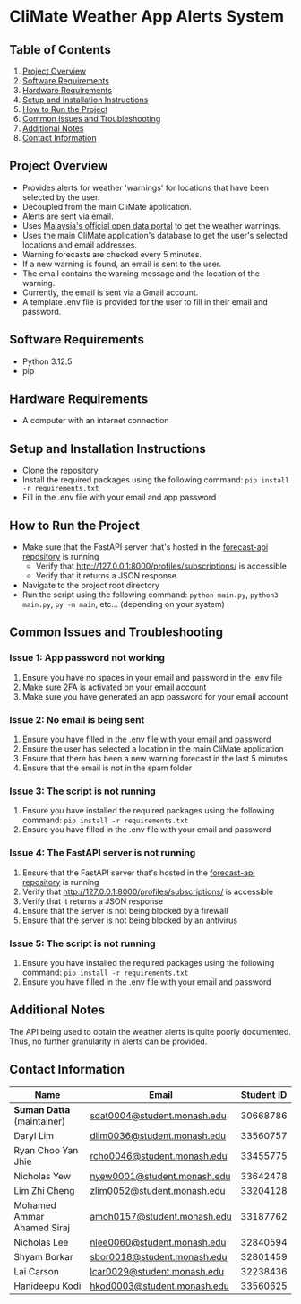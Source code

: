 # CliMate Weather App Alerts System

## Table of Contents
1. [Project Overview](#project-overview)
2. [Software Requirements](#software-requirements)
3. [Hardware Requirements](#hardware-requirements)
3. [Setup and Installation Instructions](#setup-and-installation-instructions)
4. [How to Run the Project](#how-to-run-the-project)
5. [Common Issues and Troubleshooting](#common-issues-and-troubleshooting)
6. [Additional Notes](#additional-notes)
7. [Contact Information](#contact-information)

## Project Overview
- Provides alerts for weather 'warnings' for locations that have been selected by the user.
- Decoupled from the main CliMate application.
- Alerts are sent via email.
- Uses [Malaysia's official open data portal](https://developer.data.gov.my/realtime-api/weather#warning-forecast) to get the weather warnings.
- Uses the main CliMate application's database to get the user's selected locations and email addresses.
- Warning forecasts are checked every 5 minutes.
- If a new warning is found, an email is sent to the user.
- The email contains the warning message and the location of the warning.
- Currently, the email is sent via a Gmail account.
- A template .env file is provided for the user to fill in their email and password.

## Software Requirements

- Python 3.12.5
- pip

## Hardware Requirements
- A computer with an internet connection

## Setup and Installation Instructions
- Clone the repository
- Install the required packages using the following command: `pip install -r requirements.txt`
- Fill in the .env file with your email and app password

## How to Run the Project
- Make sure that the FastAPI server that's hosted in the [forecast-api repository](https://github.com/FIT3170-Weather/forecast-api?tab=readme-ov-file#hardware-requirements) is running
  - Verify that http://127.0.0.1:8000/profiles/subscriptions/ is accessible
  - Verify that it returns a JSON response
- Navigate to the project root directory
- Run the script using the following command: `python main.py`, `python3 main.py`, `py -m main`, etc... (depending on your system)


## Common Issues and Troubleshooting

### Issue 1: App password not working
1. Ensure you have no spaces in your email and password in the .env file
2. Make sure 2FA is activated on your email account
3. Make sure you have generated an app password for your email account

### Issue 2: No email is being sent
1. Ensure you have filled in the .env file with your email and password
2. Ensure the user has selected a location in the main CliMate application
3. Ensure that there has been a new warning forecast in the last 5 minutes
4. Ensure that the email is not in the spam folder

### Issue 3: The script is not running
1. Ensure you have installed the required packages using the following command: `pip install -r requirements.txt`
2. Ensure you have filled in the .env file with your email and password

### Issue 4: The FastAPI server is not running
1. Ensure that the FastAPI server that's hosted in the [forecast-api repository](https://github.com/FIT3170-Weather/forecast-api?tab=readme-ov-file#hardware-requirements) is running
2. Verify that http://127.0.0.1:8000/profiles/subscriptions/ is accessible
3. Verify that it returns a JSON response
4. Ensure that the server is not being blocked by a firewall
5. Ensure that the server is not being blocked by an antivirus

### Issue 5: The script is not running
1. Ensure you have installed the required packages using the following command: `pip install -r requirements.txt`
2. Ensure you have filled in the .env file with your email and password

## Additional Notes
The API being used to obtain the weather alerts is quite poorly documented. Thus, no further granularity in alerts can 
be provided.

## Contact Information

| Name                         | Email                       | Student ID |
|------------------------------|-----------------------------|------------|
| **Suman Datta** (maintainer) | sdat0004@student.monash.edu | 30668786   |
| Daryl Lim                    | dlim0036@student.monash.edu | 33560757   |
| Ryan Choo Yan Jhie           | rcho0046@student.monash.edu | 33455775   |
| Nicholas Yew                 | nyew0001@student.monash.edu | 33642478   |
| Lim Zhi Cheng                | zlim0052@student.monash.edu | 33204128   |
| Mohamed Ammar Ahamed Siraj   | amoh0157@student.monash.edu | 33187762   |
| Nicholas Lee                 | nlee0060@student.monash.edu | 32840594   |
| Shyam Borkar                 | sbor0018@student.monash.edu | 32801459   |
| Lai Carson                   | lcar0029@student.monash.edu | 32238436   |
| Hanideepu Kodi               | hkod0003@student.monash.edu | 33560625   |
